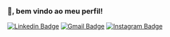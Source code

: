 ### 👋, bem vindo ao meu perfil! 

<!--
Em 2016 minha carreira profissional na área de TI começou, junto com um colega, desenvolvi meu primeiro sistema chamado Weels_Sys para conclusão do curso técnico em informatica ( sistema de controle vendas ), no projeto utilizando java com banco de dados firebird.

Desde então meu interesse pela programação está só aumentando 🧑‍🚀

-->
<!-- Atualmente, trabalho como Analista de Sistemas na empresa Everis em que sou muito grato por todas as oportunidades que me proporcionaram até o presente momento, pois com isso tive a oportunidade de trabalhar com as tecnologias PL/SQL (Oracle), Visual Basic e Java.

 
👨🏻‍💻 Estudando as tecnologias ReactNative, ReactJs and NodeJs com o auxílio da Rocketseat 

:octocat: Follow me! -->

[![Linkedin Badge](https://img.shields.io/badge/linkedin-%230077B5.svg?&style=flat-square&logo=linkedin&logoColor=white)](https://www.linkedin.com/in/murylocesar/) [![Gmail Badge](https://img.shields.io/badge/-murylocesar2014@gmail.com-c14438?style=flat-square&logo=Gmail&logoColor=white&link=mailto:murylocesar2014@gmail.com)](mailto:murylocesar2014@gmail.com) [![Instagram Badge](https://img.shields.io/badge/instagram-%23E4405F.svg?&style=flat-square&logo=instagram&logoColor=white)](https://www.instagram.com/murylo.cesar/) 



<!--
**murylocesar/murylocesar** is a ✨ _special_ ✨ repository because its `README.md` (this file) appears on your GitHub profile.

Here are some ideas to get you started:

- 🔭 I’m currently working on ...
- 🌱 I’m currently learning ...
- 👯 I’m looking to collaborate on ...
- 🤔 I’m looking for help with ...
- 💬 Ask me about ...
- 📫 How to reach me: ...
- 😄 Pronouns: ...
- ⚡ Fun fact: ...
-->
